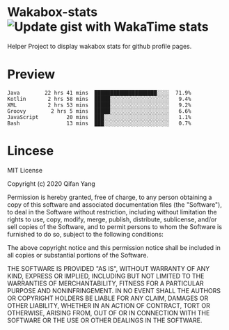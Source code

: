  # Wakabox-stats ![Update gist with WakaTime stats](https://github.com/underwindfall/wakabox-stats/workflows/Update%20gist%20with%20WakaTime%20stats/badge.svg)

  Helper Project to display wakabox stats for github profile pages. 
 # Preview 
  
  ```  
 Java        22 hrs 41 mins  ████████████████████░░░░  71.9%
Kotlin       2 hrs 58 mins  █████░░░░░░░░░░░░░░░░░░░   9.4%
XML          2 hrs 53 mins  █████░░░░░░░░░░░░░░░░░░░   9.2%
Groovy        2 hrs 5 mins  █████░░░░░░░░░░░░░░░░░░░   6.6%
JavaScript         20 mins  ███░░░░░░░░░░░░░░░░░░░░░   1.1%
Bash               13 mins  ███░░░░░░░░░░░░░░░░░░░░░   0.7% 
 ``` 
  
 
 # Lincese 

  MIT License

  Copyright (c) 2020 Qifan Yang
  
  Permission is hereby granted, free of charge, to any person obtaining a copy
  of this software and associated documentation files (the "Software"), to deal
  in the Software without restriction, including without limitation the rights
  to use, copy, modify, merge, publish, distribute, sublicense, and/or sell
  copies of the Software, and to permit persons to whom the Software is
  furnished to do so, subject to the following conditions:
  
  The above copyright notice and this permission notice shall be included in all
  copies or substantial portions of the Software.
  
  THE SOFTWARE IS PROVIDED "AS IS", WITHOUT WARRANTY OF ANY KIND, EXPRESS OR
  IMPLIED, INCLUDING BUT NOT LIMITED TO THE WARRANTIES OF MERCHANTABILITY,
  FITNESS FOR A PARTICULAR PURPOSE AND NONINFRINGEMENT. IN NO EVENT SHALL THE
  AUTHORS OR COPYRIGHT HOLDERS BE LIABLE FOR ANY CLAIM, DAMAGES OR OTHER
  LIABILITY, WHETHER IN AN ACTION OF CONTRACT, TORT OR OTHERWISE, ARISING FROM,
  OUT OF OR IN CONNECTION WITH THE SOFTWARE OR THE USE OR OTHER DEALINGS IN THE
  SOFTWARE.
